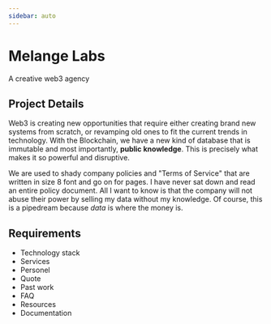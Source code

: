 ```yaml
---
sidebar: auto
---
```


# Melange Labs
A creative web3 agency

## Project Details

Web3 is creating new opportunities that require either creating brand new systems from scratch, or revamping old ones to fit the current trends in technology.  With the Blockchain, we have a new kind of database that is immutable and most importantly, **public knowledge**. This is precisely what makes it so powerful and disruptive.  

We are used to shady company policies and "Terms of Service" that are written in size 8 font and go on for pages.  I have never sat down and read an entire policy document.  All I want to know is that the company will not abuse their power by selling my data without my knowledge.  Of course, this is a pipedream because *data* is where the money is.

## Requirements

- Technology stack
- Services
- Personel
- Quote
- Past work
- FAQ
- Resources
- Documentation

## 

